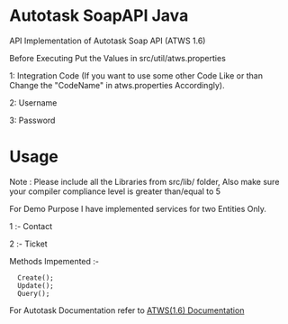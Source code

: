 # Autotask SoapAPI Java
 API Implementation of Autotask Soap API (ATWS 1.6) 
 
 Before Executing Put the Values in src/util/atws.properties
 
 1: Integration Code (If you want to use some other Code Like <Partner-ID> or <ImpersonateAsResourceID> than Change the "CodeName" in atws.properties Accordingly).
 
 2: Username
 
 3: Password

# Usage
Note : Please include all the Libraries from src/lib/ folder, Also make sure your  compiler compliance level is greater than/equal to 5

For Demo Purpose I have implemented services for two Entities Only.

1 :- Contact

2 :- Ticket

Methods Impemented :-
      
      Create();
      Update();
      Query();
      
For Autotask Documentation refer to [ATWS(1.6) Documentation](https://ww4.autotask.net/help/Content/LinkedDOCUMENTS/WSAPI/T_WebServicesAPIv1_6.pdf)

